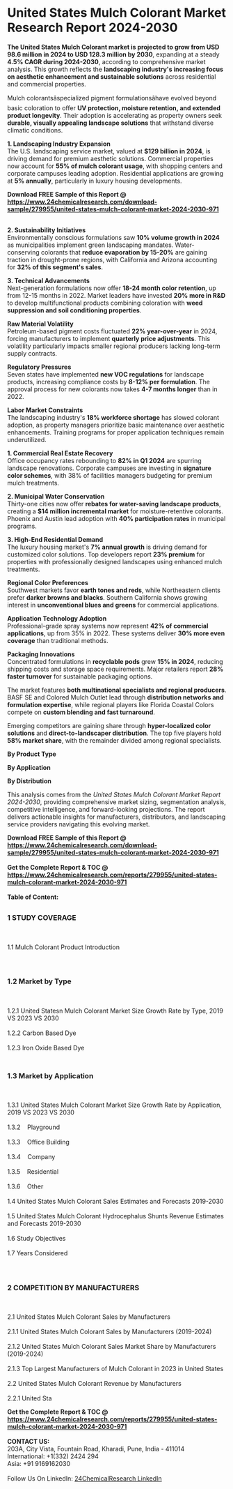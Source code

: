 <h1>United States Mulch Colorant Market Research Report 2024-2030</h1><p><strong>The United States Mulch Colorant market is projected to grow from USD 98.6 million in 2024 to USD 128.3 million by 2030</strong>, expanding at a steady <strong>4.5% CAGR during 2024-2030</strong>, according to comprehensive market analysis. This growth reflects the <strong>landscaping industry's increasing focus on aesthetic enhancement and sustainable solutions</strong> across residential and commercial properties.</p><p>Mulch colorantsâspecialized pigment formulationsâhave evolved beyond basic coloration to offer <strong>UV protection, moisture retention, and extended product longevity</strong>. Their adoption is accelerating as property owners seek <strong>durable, visually appealing landscape solutions</strong> that withstand diverse climatic conditions.</p><p><strong>1. Landscaping Industry Expansion</strong><br>
The U.S. landscaping service market, valued at <strong>$129 billion in 2024</strong>, is driving demand for premium aesthetic solutions. Commercial properties now account for <strong>55% of mulch colorant usage</strong>, with shopping centers and corporate campuses leading adoption. Residential applications are growing at <strong>5% annually</strong>, particularly in luxury housing developments.</p><div><b>Download FREE Sample of this Report @ 
            <a href="https://www.24chemicalresearch.com/download-sample/279955/united-states-mulch-colorant-market-2024-2030-971">
            https://www.24chemicalresearch.com/download-sample/279955/united-states-mulch-colorant-market-2024-2030-971</a></b></div><br><p><strong>2. Sustainability Initiatives</strong><br>
Environmentally conscious formulations saw <strong>10% volume growth in 2024</strong> as municipalities implement green landscaping mandates. Water-conserving colorants that <strong>reduce evaporation by 15-20%</strong> are gaining traction in drought-prone regions, with California and Arizona accounting for <strong>32% of this segment's sales</strong>.</p><p><strong>3. Technical Advancements</strong><br>
Next-generation formulations now offer <strong>18-24 month color retention</strong>, up from 12-15 months in 2022. Market leaders have invested <strong>20% more in R&amp;D</strong> to develop multifunctional products combining coloration with <strong>weed suppression and soil conditioning properties</strong>.</p><p><strong>Raw Material Volatility</strong><br>
    Petroleum-based pigment costs fluctuated <strong>22% year-over-year</strong> in 2024, forcing manufacturers to implement <strong>quarterly price adjustments</strong>. This volatility particularly impacts smaller regional producers lacking long-term supply contracts.</p><p><strong>Regulatory Pressures</strong><br>
    Seven states have implemented <strong>new VOC regulations</strong> for landscape products, increasing compliance costs by <strong>8-12% per formulation</strong>. The approval process for new colorants now takes <strong>4-7 months longer</strong> than in 2022.</p><p><strong>Labor Market Constraints</strong><br>
    The landscaping industry's <strong>18% workforce shortage</strong> has slowed colorant adoption, as property managers prioritize basic maintenance over aesthetic enhancements. Training programs for proper application techniques remain underutilized.</p><p><strong>1. Commercial Real Estate Recovery</strong><br>
Office occupancy rates rebounding to <strong>82% in Q1 2024</strong> are spurring landscape renovations. Corporate campuses are investing in <strong>signature color schemes</strong>, with 38% of facilities managers budgeting for premium mulch treatments.</p><p><strong>2. Municipal Water Conservation</strong><br>
Thirty-one cities now offer <strong>rebates for water-saving landscape products</strong>, creating a <strong>$14 million incremental market</strong> for moisture-retentive colorants. Phoenix and Austin lead adoption with <strong>40% participation rates</strong> in municipal programs.</p><p><strong>3. High-End Residential Demand</strong><br>
The luxury housing market's <strong>7% annual growth</strong> is driving demand for customized color solutions. Top developers report <strong>23% premium</strong> for properties with professionally designed landscapes using enhanced mulch treatments.</p><p><strong>Regional Color Preferences</strong><br>
    Southwest markets favor <strong>earth tones and reds</strong>, while Northeastern clients prefer <strong>darker browns and blacks</strong>. Southern California shows growing interest in <strong>unconventional blues and greens</strong> for commercial applications.</p><p><strong>Application Technology Adoption</strong><br>
    Professional-grade spray systems now represent <strong>42% of commercial applications</strong>, up from 35% in 2022. These systems deliver <strong>30% more even coverage</strong> than traditional methods.</p><p><strong>Packaging Innovations</strong><br>
    Concentrated formulations in <strong>recyclable pods</strong> grew <strong>15% in 2024</strong>, reducing shipping costs and storage space requirements. Major retailers report <strong>28% faster turnover</strong> for sustainable packaging options.</p><p>The market features <strong>both multinational specialists and regional producers</strong>. BASF SE and Colored Mulch Outlet lead through <strong>distribution networks and formulation expertise</strong>, while regional players like Florida Coastal Colors compete on <strong>custom blending and fast turnaround</strong>.</p><p>Emerging competitors are gaining share through <strong>hyper-localized color solutions</strong> and <strong>direct-to-landscaper distribution</strong>. The top five players hold <strong>58% market share</strong>, with the remainder divided among regional specialists.</p><p><strong>By Product Type</strong></p><p><strong>By Application</strong></p><p><strong>By Distribution</strong></p><p>This analysis comes from the <em>United States Mulch Colorant Market Report 2024-2030</em>, providing comprehensive market sizing, segmentation analysis, competitive intelligence, and forward-looking projections. The report delivers actionable insights for manufacturers, distributors, and landscaping service providers navigating this evolving market.</p><div><b>Download FREE Sample of this Report @ 
            <a href="https://www.24chemicalresearch.com/download-sample/279955/united-states-mulch-colorant-market-2024-2030-971">
            https://www.24chemicalresearch.com/download-sample/279955/united-states-mulch-colorant-market-2024-2030-971</a></b></div><br><div><b>Get the Complete Report & TOC @ 
            <a href="https://www.24chemicalresearch.com/reports/279955/united-states-mulch-colorant-market-2024-2030-971">
            https://www.24chemicalresearch.com/reports/279955/united-states-mulch-colorant-market-2024-2030-971</a></b></div><br>
            <b>Table of Content:</b><p><h2><span style="font-size:16px"><strong>1 STUDY COVERAGE</strong></span></h2><br />
<p>1.1 Mulch Colorant Product Introduction</p><br />
<h2><span style="font-size:16px"><strong>1.2 Market by Type</strong></span></h2><br />
<p>1.2.1 United Statesn Mulch Colorant Market Size Growth Rate by Type, 2019 VS 2023 VS 2030<br /><br />
1.2.2 Carbon Based Dye&nbsp;&nbsp; &nbsp;<br /><br />
1.2.3 Iron Oxide Based Dye<br /><br />
<h2><span style="font-size:16px"><strong>1.3 Market by Application</strong></span></h2><br />
<p>1.3.1 United States Mulch Colorant Market Size Growth Rate by Application, 2019 VS 2023 VS 2030<br /><br />
1.3.2&nbsp;&nbsp; &nbsp;Playground<br /><br />
1.3.3&nbsp;&nbsp; &nbsp;Office Building<br /><br />
1.3.4&nbsp;&nbsp; &nbsp;Company<br /><br />
1.3.5&nbsp;&nbsp; &nbsp;Residential<br /><br />
1.3.6&nbsp;&nbsp; &nbsp;Other<br /><br />
1.4 United States Mulch Colorant Sales Estimates and Forecasts 2019-2030<br /><br />
1.5 United States Mulch Colorant Hydrocephalus Shunts Revenue Estimates and Forecasts 2019-2030<br /><br />
1.6 Study Objectives<br /><br />
1.7 Years Considered</p><br />
<h2><span style="font-size:16px"><strong>2 COMPETITION BY MANUFACTURERS</strong></span></h2><br />
<p>2.1 United States Mulch Colorant Sales by Manufacturers<br /><br />
2.1.1 United States Mulch Colorant Sales by Manufacturers (2019-2024)<br /><br />
2.1.2 United States Mulch Colorant Sales Market Share by Manufacturers (2019-2024)<br /><br />
2.1.3 Top Largest Manufacturers of Mulch Colorant in 2023 in United States<br /><br />
2.2 United States Mulch Colorant Revenue by Manufacturers<br /><br />
2.2.1 United Sta</p><div><b>Get the Complete Report & TOC @ 
            <a href="https://www.24chemicalresearch.com/reports/279955/united-states-mulch-colorant-market-2024-2030-971">
            https://www.24chemicalresearch.com/reports/279955/united-states-mulch-colorant-market-2024-2030-971</a></b></div><br><b>CONTACT US:</b><br>
            203A, City Vista, Fountain Road, Kharadi, Pune, India - 411014<br>
            International: +1(332) 2424 294<br>
            Asia: +91 9169162030 <br><br>
            Follow Us On LinkedIn: <a href="https://www.linkedin.com/company/24chemicalresearch/">24ChemicalResearch LinkedIn</a>